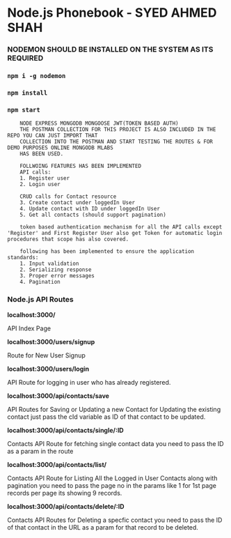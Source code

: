 # Node.js Phonebook - SYED AHMED SHAH

### NODEMON SHOULD BE INSTALLED ON THE SYSTEM AS ITS REQUIRED
### ```npm i -g nodemon```
### ```npm install```
### ```npm start```

``` 
    NODE EXPRESS MONGODB MONGOOSE JWT(TOKEN BASED AUTH)
    THE POSTMAN COLLECTION FOR THIS PROJECT IS ALSO INCLUDED IN THE REPO YOU CAN JUST IMPORT THAT
    COLLECTION INTO THE POSTMAN AND START TESTING THE ROUTES & FOR DEMO PURPOSES ONLINE MONGODB MLABS
    HAS BEEN USED.

    FOLLWOING FEATURES HAS BEEN IMPLEMENTED
    API calls:
    1. Register user
    2. Login user

    CRUD calls for Contact resource
    3. Create contact under loggedIn User
    4. Update contact with ID under loggedIn User
    5. Get all contacts (should support pagination)

    token based authentication mechanism for all the API calls except 'Register' and First Register User also get Token for automatic login procedures that scope has also covered.

    following has been implemented to ensure the application standards:
    1. Input validation
    2. Serializing response
    3. Proper error messages
    4. Pagination
```

<h3>Node.js API Routes</h3>
<p><b>localhost:3000/</b></p>
<p>API Index Page</p>
<p><b>localhost:3000/users/signup</b></p>
<p>Route for New User Signup</p>
<p><b>localhost:3000/users/login</b></p>
<p>API Route for logging in user who has already registered.</p>
<p><b>localhost:3000/api/contacts/save</b></p>
<p>API Routes for Saving or Updating a new Contact for Updating the existing contact just pass the cId variable as ID of that contact to be updated.</p>
<p><b>localhost:3000/api/contacts/single/:ID</b></p>
<p>Contacts API Route for fetching single contact data you need to pass the ID as a param in the route</p>
<p><b>localhost:3000/api/contacts/list/<pageNo></b></p>
<p>Contacts API Route for Listing All the Logged in User Contacts along with pagination you need to pass the page no in the params like 1 for 1st page records per page its showing 9 records.</p>
<p><b>localhost:3000/api/contacts/delete/:ID</b></p>
<p>Contacts API Routes for Deleting a specfic contact you need to pass the ID of that contact in the URL as a param for that record to be deleted.</p>
